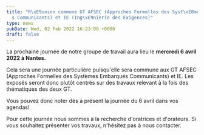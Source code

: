 ```yaml
---
title: "R\xE9union commune GT AFSEC (Approches Formelles des Syst\xE8mes Embarqu\xE9\
  s Communicants) et IE (Ing\xE9nierie des Exigences)"
type: news
pubDate: Wed, 02 Feb 2022 16:23:00 +0000
draft: false
---
```


La prochaine journée de notre groupe de travail aura lieu le **mercredi 6 avril 2022 à Nantes.**

Cela sera une journée particulière puisqu'elle sera commune aux GT AFSEC (Approches Formelles des Systèmes Embarqués Communicants) et IE. Les exposés seront donc plutôt centrés sur des travaux relevant à la fois des thématiques des deux GT.

Vous pouvez donc noter dès à présent la journée du 6 avril dans vos agendas! 

Pour cette journée nous sommes à la recherche d'oratrices et d'orateurs. Si vous souhaitez présenter vos travaux, n'hésitez pas à nous contacter.
